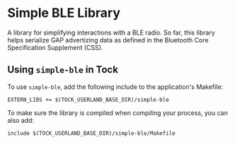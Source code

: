 Simple BLE Library
==================

A library for simplifying interactions with a BLE radio. So far, this library
helps serialize GAP advertizing data as defined in the Bluetooth Core
Specification Supplement (CSS).

Using `simple-ble` in Tock
--------------------

To use `simple-ble`, add the following include to the application's
Makefile:

    EXTERN_LIBS += $(TOCK_USERLAND_BASE_DIR)/simple-ble

To make sure the library is compiled when compiling your process, you can also add:

    include $(TOCK_USERLAND_BASE_DIR)/simple-ble/Makefile
